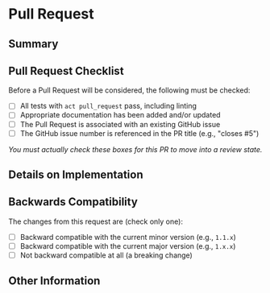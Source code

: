 <!--
PLEASE READ:

PRs must be linked to an issue either through commit message. Ideally, this is a squashed commit with the PR title being
the commit summary. This should follow the format:

    "Description of Change (XXXXX #NNN)"

    Where XXXX describes the action to take against the issue this PR addresses, being:

        * Closes
        * Fixes
        * Resolves
        * Refs

  In each case, with the exception of "Refs", the linked issue will be automatically closed when merged. "Refs" is a
  special case intended to leave an issue open, but to merge a PR anyway (this should be used sparingly).
-->
# Pull Request

## Summary

<!--
Please replace this section with a brief summary of your changes and motivation. You must read and adhere to our
Contributing Guidelines for this Pull Request to be considered:

https://github.com/root-and-blade/.github/blob/main/.github/CONTRIBUTING.md
-->

## Pull Request Checklist

Before a Pull Request will be considered, the following must be checked:

- [ ] All tests with `act pull_request` pass, including linting
- [ ] Appropriate documentation has been added and/or updated
- [ ] The Pull Request is associated with an existing GitHub issue
- [ ] The GitHub issue number is referenced in the PR title (e.g., "closes #5")

_You must actually check these boxes for this PR to move into a review state._

## Details on Implementation

<!-- Please briefly describe how you addressed the issue identified -->

## Backwards Compatibility

The changes from this request are (check only one):

- [ ] Backward compatible with the current minor version (e.g., `1.1.x`)
- [ ] Backward compatible with the current major version (e.g., `1.x.x`)
- [ ] Not backward compatible at all (a breaking change)

## Other Information

<!-- Please provide any additional information that would assist in reviewing your Pull Request -->
